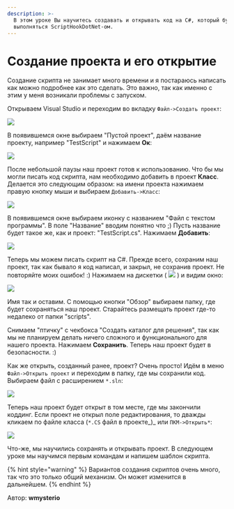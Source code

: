 ```yaml
---
description: >-
  В этом уроке Вы научитесь создавать и открывать код на C#, который будет
  выполняться ScriptHookDotNet-ом.
---
```


# Создание проекта и его открытие

Создание скрипта не занимает много времени и я постараюсь написать как можно подробнее как это сделать. Это важно, так как именно с этим у меня возникали проблемы с запуском.

Открываем Visual Studio и переходим во вкладку `Файл->Создать проект`:

![](https://github.com/wmysterio/scm-scripting-lessons/raw/resources/\_pu/1/78175506.png)

В появившемся окне выбираем "Пустой проект", даём название проекту, например "TestScript" и нажимаем **Ок**:

![](https://github.com/wmysterio/scm-scripting-lessons/raw/resources/\_pu/1/88235123.png)

После небольшой паузы наш проект готов к использованию. Что бы мы могли писать код скрипта, нам необходимо добавить в проект **Класс**. Делается это следующим образом: на имени проекта нажимаем правую кнопку мыши и выбираем `Добавить->Класс`:

![](https://github.com/wmysterio/scm-scripting-lessons/raw/resources/\_pu/1/55457900.png)

В появившемся окне выбираем иконку с названием "Файл с текстом программы". В поле "Название" вводим понятно что ;) Пусть название будет такое же, как и проект: "TestScript.cs". Нажимаем **Добавить**:

![](https://github.com/wmysterio/scm-scripting-lessons/raw/resources/\_pu/1/33662088.png)

Теперь мы можем писать скрипт на C#. Прежде всего, сохраним наш проект, так как бывало я код написал, и закрыл, не сохранив проект. Не повторяйте моих ошибок! :) Нажимаем на дискетки ( ![](https://github.com/wmysterio/scm-scripting-lessons/raw/resources/\_pu/1/11382302.png) ) и видим окно:

![](https://github.com/wmysterio/scm-scripting-lessons/raw/resources/\_pu/1/20083874.png)

Имя так и оставим. С помощью кнопки "Обзор" выбираем папку, где будет сохраняться наш проект. Старайтесь размещать проект где-то недалеко от папки "scripts".

Снимаем "птичку" с чекбокса "Создать каталог для решения", так как мы не планируем делать ничего сложного и функционального для нашего проекта. Нажимаем **Сохранить**. Теперь наш проект будет в безопасности. :)

Как же открыть, созданный ранее, проект? Очень просто! Идём в меню `Файл->Открыть проект` и переходим в папку, где мы сохранили код. Выбираем файл с расширением `*.sln`:

![](https://github.com/wmysterio/scm-scripting-lessons/raw/resources/\_pu/1/63454505.png)

Теперь наш проект будет открыт в том месте, где мы закончили коддинг. Если проект не открыл поле редактирования, то дважды кликаем по файле класса (`*.CS` файл в проекте_)_ или `ПКМ->Открыть*`:

![](https://github.com/wmysterio/scm-scripting-lessons/raw/resources/\_pu/1/10135768.png)

Что-же, мы научились сохранять и открывать проект. В следующем уроке мы научимся первым командам и напишем шаблон скрипта.

{% hint style="warning" %}
Вариантов создания скриптов очень много, так что это только общий механизм. Он может изменится в дальнейшем.
{% endhint %}



Автор: **wmysterio**
